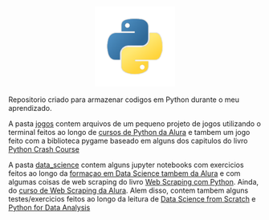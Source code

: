 <p align="center">
<img src="https://github.com/vitor-mafra/learning_python/blob/master/extra/python_logo.png"
width="160" height="160">
</p>
Repositorio criado para armazenar codigos em Python durante o meu aprendizado.

A pasta [jogos](https://github.com/vitor-mafra/learning_python/tree/master/jogos) contem arquivos de um pequeno projeto de jogos utilizando o terminal feitos ao longo de [cursos de Python da Alura](https://www.alura.com.br/formacao-python-web) e tambem um jogo feito com a biblioteca pygame baseado em alguns dos capitulos do livro [Python Crash Course](https://g.co/kgs/YrZvEN)

A pasta [data_science](https://github.com/vitor-mafra/learning_python/tree/master/data_science) contem alguns jupyter notebooks com exercicios feitos ao longo da [formaçao em Data Science tambem da Alura](https://www.alura.com.br/formacao-data-science) e com algumas coisas de web scraping do livro [Web Scraping com Python](https://g.co/kgs/3B5n7g). Ainda, do [curso de Web Scraping da Alura](https://cursos.alura.com.br/course/web-scraping-data-science-python). Alem disso, contem tambem alguns testes/exercicios feitos ao longo da leitura de [Data Science from Scratch](https://g.co/kgs/gdGEQw) e [Python for Data Analysis](https://g.co/kgs/o2fp3B)
